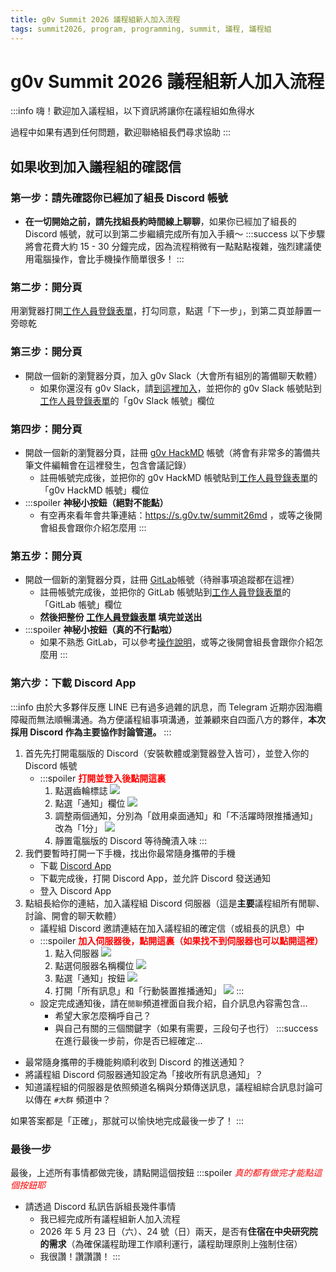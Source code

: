 ```yaml
---
title: g0v Summit 2026 議程組新人加入流程
tags: summit2026, program, programming, summit, 議程, 議程組
---
```


# g0v Summit 2026 議程組新人加入流程

:::info
嗨！歡迎加入議程組，以下資訊將讓你在議程組如魚得水

過程中如果有遇到任何問題，歡迎聯絡組長們尋求協助
:::

## 如果收到加入議程組的確認信
### 第一步：請先確認你已經加了組長 Discord 帳號
- **在一切開始之前，請先找組長約時間線上聊聊**，如果你已經加了組長的 Discord 帳號，就可以到第二步繼續完成所有加入手續～
:::success
以下步驟將會花費大約 15 - 30 分鐘完成，因為流程稍微有一點點點複雜，強烈建議使用電腦操作，會比手機操作簡單很多！
:::
### 第二步：開分頁
用瀏覽器打開[工作人員登錄表單](https://forms.gle/s2q2oWZhY3WZov1KA)，打勾同意，點選「下一步」，到第二頁並靜置一旁晾乾
### 第三步：開分頁
- 開啟一個新的瀏覽器分頁，加入 g0v Slack（大會所有組別的籌備聊天軟體）
    - 如果你還沒有 g0v Slack，請[到這裡加入](https://join.g0v.tw)，並把你的 g0v Slack 帳號貼到[工作人員登錄表單](https://forms.gle/s2q2oWZhY3WZov1KA)的「g0v Slack 帳號」欄位
### 第四步：開分頁
- 開啟一個新的瀏覽器分頁，註冊 [g0v HackMD](https://g0v.hackmd.io/) 帳號（將會有非常多的籌備共筆文件編輯會在這裡發生，包含會議記錄）
    - 註冊帳號完成後，並把你的 g0v HackMD 帳號貼到[工作人員登錄表單](https://forms.gle/s2q2oWZhY3WZov1KA)的「g0v HackMD 帳號」欄位
- :::spoiler __神秘小按鈕（絕對不能點）__
     - 有空再來看年會共筆連結：https://s.g0v.tw/summit26md ，或等之後開會組長會跟你介紹怎麼用
  :::
### 第五步：開分頁
- 開啟一個新的瀏覽器分頁，註冊 [GitLab](https://about.gitlab.com/)帳號（待辦事項追蹤都在這裡）
    - 註冊帳號完成後，並把你的 GitLab 帳號貼到[工作人員登錄表單](https://forms.gle/s2q2oWZhY3WZov1KA)的「GitLab 帳號」欄位
    - **然後把整份 [工作人員登錄表單](https://forms.gle/s2q2oWZhY3WZov1KA) 填完並送出**
- :::spoiler __神秘小按鈕（真的不行點啦）__
     - 如果不熟悉 GitLab，可以參考[操作說明](https://g0v.hackmd.io/LaSFLboNTum2IjmzQ94G-Q?view)，或等之後開會組長會跟你介紹怎麼用
  :::
### 第六步：下載 Discord App
:::info
由於大多夥伴反應 LINE 已有過多過雜的訊息，而 Telegram 近期亦因海纜障礙而無法順暢溝通。為方便議程組事項溝通，並兼顧來自四面八方的夥伴，**本次採用 Discord 作為主要協作討論管道。**
:::
1. 首先先打開電腦版的 Discord（安裝軟體或瀏覽器登入皆可），並登入你的 Discord 帳號
    - :::spoiler **<font color="#f00">打開並登入後點開這裏</font>**
        1. 點選齒輪標誌
        ![](https://g0v.hackmd.io/_uploads/HkeAs15i0gg.png)
        2. 點選「通知」欄位
        ![](https://g0v.hackmd.io/_uploads/SkxZve5oRee.png)
        3. 調整兩個通知，分別為「啟用桌面通知」和「不活躍時限推播通知」改為「1分」
        ![](https://g0v.hackmd.io/_uploads/Sy5xWciRge.png)
        4. 靜置電腦版的 Discord 等待醃漬入味
      :::
2. 我們要暫時打開一下手機，找出你最常隨身攜帶的手機
    - 下載 [Discord App](https://discord.com/download)
    - 下載完成後，打開 Discord App，並允許 Discord 發送通知
    - 登入 Discord App
3. 點組長給你的連結，加入議程組 Discord 伺服器（這是**主要**議程組所有閒聊、討論、開會的聊天軟體）
    - 議程組 Discord 邀請連結在加入議程組的確定信（或組長的訊息）中
    - :::spoiler **<font color="#f00">加入伺服器後，點開這裏（如果找不到伺服器也可以點開這裡）</font>**
        1. 點入伺服器
        ![](https://g0v.hackmd.io/_uploads/H1opC2j0gx.png)
        2. 點選伺服器名稱欄位
        ![](https://g0v.hackmd.io/_uploads/BkFtkpsCgg.png)
        3. 點選「通知」按鈕
        ![](https://g0v.hackmd.io/_uploads/Sk6616jRxe.png)
        4. 打開「所有訊息」和「行動裝置推播通知」
        ![](https://g0v.hackmd.io/_uploads/Hyi8xaj0eg.png)
      :::
     - 設定完成通知後，請在`閒聊`頻道裡面自我介紹，自介訊息內容需包含...
        - 希望大家怎麼稱呼自己？
        - 與自己有關的三個關鍵字（如果有需要，三段句子也行）
:::success
在進行最後一步前，你是否已經確定...
- 最常隨身攜帶的手機能夠順利收到 Discord 的推送通知？
- 將議程組 Discord 伺服器通知設定為「接收所有訊息通知」？
- 知道議程組的伺服器是依照頻道名稱與分類傳送訊息，議程組綜合訊息討論可以傳在 `#大群` 頻道中？

如果答案都是「正確」，那就可以愉快地完成最後一步了！
:::
### 最後一步
最後，上述所有事情都做完後，請點開這個按鈕
:::spoiler _<font color="#f00">真的都有做完才能點這個按鈕耶</font>_
- 請透過 Discord 私訊告訴組長幾件事情
    - 我已經完成所有議程組新人加入流程
    - 2026 年 5 月 23 日（六）、24 號（日）兩天，是否有**住宿在中央研究院的需求**（為確保議程助理工作順利運行，議程助理原則上強制住宿）
    - 我很讚！讚讚讚！
:::